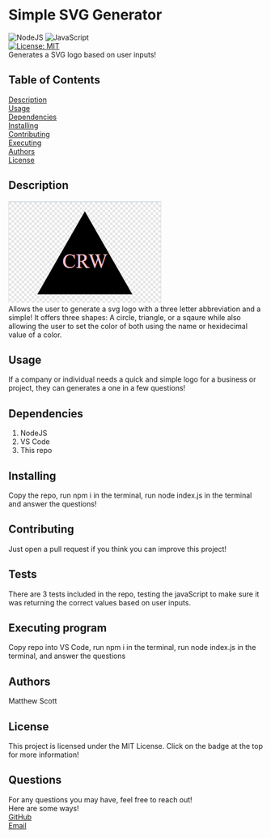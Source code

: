 # Simple SVG Generator
![NodeJS](https://img.shields.io/badge/node.js-6DA55F?style=for-the-badge&logo=node.js&logoColor=white) ![JavaScript](https://img.shields.io/badge/javascript-%23323330.svg?style=for-the-badge&logo=javascript&logoColor=%23F7DF1E) <br>
  [![License: MIT](https://img.shields.io/badge/License-MIT-yellow.svg)](https://opensource.org/licenses/MIT)
  <br>
Generates a SVG logo based on user inputs!

## Table of Contents

[Description](#Description) <br>
[Usage](#Usage) <br>
[Dependencies](#Dependencies) <br>
[Installing](#Installing) <br>
[Contributing](#Contributing) <br>
[Executing](#Executing) <br>
[Authors](#Authors) <br>
[License](#License) <br>


## Description <a name="Description"></a>
![Sample Logo](./lib/image/SVG.PNG) <br>
Allows the user to generate a svg logo with a three letter abbreviation and a simple! It offers three shapes: A circle, triangle, or a sqaure while also allowing the user to set the color of both using the name or hexidecimal value of a color.




## Usage <a name="Usage"></a>
If a company or individual needs a quick and simple logo for a business or project, they can generates a one in a few questions!

## Dependencies <a name="Dependencies"></a>
1. NodeJS 
2. VS Code 
3. This repo <br>


## Installing <a name="Installing"></a>
Copy the repo, run npm i in the terminal, run node index.js in the terminal and answer the questions!

## Contributing <a name="Contributing"></a>
Just open a pull request if you think you can improve this project!

## Tests <a name="Tests"></a>
There are 3 tests included in the repo, testing the javaScript to make sure it was returning the correct values based on user inputs.

## Executing program <a name="Executing"></a>
Copy repo into VS Code, run npm i in the terminal, run node index.js in the terminal, and answer the questions

## Authors <a name="Authors"></a>
Matthew Scott

## License <a name="License"></a>
This project is licensed under the MIT License. Click on the badge at the top for more information!

## Questions

For any questions you may have, feel free to reach out! <br>
Here are some ways! <br>
<a href="https://github.com/MScott-Dev" alt="GitHub">GitHub</a> <br>
<a href="mailto:MScott0199@gmail.com">Email</a>
